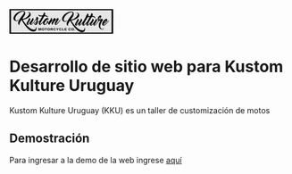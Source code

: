 <img src="images/logo_chico.JPG" alt="logo chico" title="logo chico">

# Desarrollo de sitio web para Kustom Kulture Uruguay

Kustom Kulture Uruguay (KKU) es un taller de customización de motos

## Demostración

Para ingresar a la demo de la web ingrese [aquí](https://claumoremal.github.io/sitio_web_kku/)